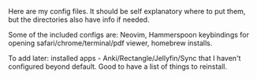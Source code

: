 Here are my config files. It should be self explanatory where to put them, but
the directories also have info if needed.

Some of the included configs are: Neovim, Hammerspoon keybindings for opening
safari/chrome/terminal/pdf viewer, homebrew installs. 

To add later: installed apps - Anki/Rectangle/Jellyfin/Sync that I haven't
configured beyond default. Good to have a list of things to reinstall. 
